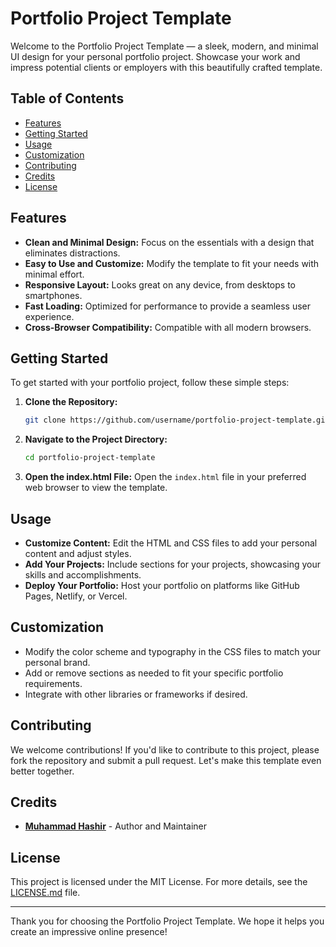 # Portfolio Project Template

Welcome to the Portfolio Project Template — a sleek, modern, and minimal UI design for your personal portfolio project. Showcase your work and impress potential clients or employers with this beautifully crafted template.

## Table of Contents

- [Features](#features)
- [Getting Started](#getting-started)
- [Usage](#usage)
- [Customization](#customization)
- [Contributing](#contributing)
- [Credits](#credits)
- [License](#license)

## Features

- **Clean and Minimal Design:** Focus on the essentials with a design that eliminates distractions.
- **Easy to Use and Customize:** Modify the template to fit your needs with minimal effort.
- **Responsive Layout:** Looks great on any device, from desktops to smartphones.
- **Fast Loading:** Optimized for performance to provide a seamless user experience.
- **Cross-Browser Compatibility:** Compatible with all modern browsers.

## Getting Started

To get started with your portfolio project, follow these simple steps:

1. **Clone the Repository:**
   ```bash
   git clone https://github.com/username/portfolio-project-template.git
   ```

2. **Navigate to the Project Directory:**
   ```bash
   cd portfolio-project-template
   ```

3. **Open the index.html File:**
   Open the `index.html` file in your preferred web browser to view the template.

## Usage

- **Customize Content:** Edit the HTML and CSS files to add your personal content and adjust styles.
- **Add Your Projects:** Include sections for your projects, showcasing your skills and accomplishments.
- **Deploy Your Portfolio:** Host your portfolio on platforms like GitHub Pages, Netlify, or Vercel.

## Customization

- Modify the color scheme and typography in the CSS files to match your personal brand.
- Add or remove sections as needed to fit your specific portfolio requirements.
- Integrate with other libraries or frameworks if desired.

## Contributing

We welcome contributions! If you'd like to contribute to this project, please fork the repository and submit a pull request. Let's make this template even better together.

## Credits

- **[Muhammad Hashir](https://github.com/muhammadhashir)** - Author and Maintainer

## License

This project is licensed under the MIT License. For more details, see the [LICENSE.md](LICENSE.md) file.

---

Thank you for choosing the Portfolio Project Template. We hope it helps you create an impressive online presence!

